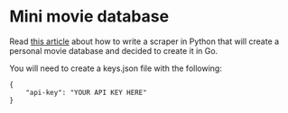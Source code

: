 # Mini movie database

Read [this article](https://towardsdatascience.com/step-by-step-guide-to-build-your-own-mini-imdb-database-fc39af27d21b) about how to write a scraper in Python that will create a personal movie database and decided to create it in Go.

You will need to create a keys.json file with the following:

```
{
    "api-key": "YOUR API KEY HERE"
}
```